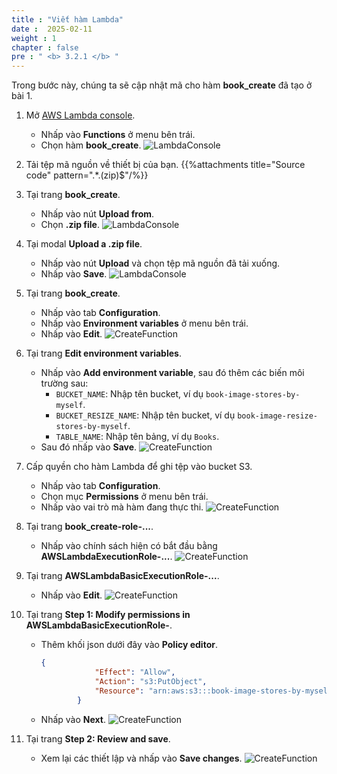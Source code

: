 ```yaml
---
title : "Viết hàm Lambda"
date :  2025-02-11
weight : 1
chapter : false
pre : " <b> 3.2.1 </b> "
---
```

Trong bước này, chúng ta sẽ cập nhật mã cho hàm **book_create** đã tạo ở bài 1.

1. Mở [AWS Lambda console](https://us-east-1.console.aws.amazon.com/lambda/home?region=us-east-1#/functions).
    - Nhấp vào **Functions** ở menu bên trái.
    - Chọn hàm **book_create**.
      ![LambdaConsole](/images/temp/1/23.png?width=90pc)

2. Tải tệp mã nguồn về thiết bị của bạn.
{{%attachments title="Source code" pattern=".*\.(zip)$"/%}}

3. Tại trang **book_create**.
    - Nhấp vào nút **Upload from**.
    - Chọn **.zip file**.
      ![LambdaConsole](/images/temp/1/24.png?width=90pc)

4. Tại modal **Upload a .zip file**.
    - Nhấp vào nút **Upload** và chọn tệp mã nguồn đã tải xuống.
    - Nhấp vào **Save**.
      ![LambdaConsole](/images/temp/1/25.png?width=90pc)

5. Tại trang **book_create**.
    - Nhấp vào tab **Configuration**.
    - Nhấp vào **Environment variables** ở menu bên trái.
    - Nhấp vào **Edit**.
      ![CreateFunction](/images/temp/1/26.png?width=90pc)

6. Tại trang **Edit environment variables**.
    - Nhấp vào **Add environment variable**, sau đó thêm các biến môi trường sau:
      - `BUCKET_NAME`: Nhập tên bucket, ví dụ `book-image-stores-by-myself`.
      - `BUCKET_RESIZE_NAME`: Nhập tên bucket, ví dụ `book-image-resize-stores-by-myself`.
      - `TABLE_NAME`: Nhập tên bảng, ví dụ `Books`.
    - Sau đó nhấp vào **Save**.
      ![CreateFunction](/images/temp/1/27.png?width=90pc)

7. Cấp quyền cho hàm Lambda để ghi tệp vào bucket S3.
    - Nhấp vào tab **Configuration**.
    - Chọn mục **Permissions** ở menu bên trái.
    - Nhấp vào vai trò mà hàm đang thực thi.
      ![CreateFunction](/images/temp/1/28.png?width=90pc)

8. Tại trang **book_create-role-...**.
    - Nhấp vào chính sách hiện có bắt đầu bằng **AWSLambdaExecutionRole-...**.
      ![CreateFunction](/images/temp/1/29.png?width=90pc)

9. Tại trang **AWSLambdaBasicExecutionRole-...**.
    - Nhấp vào **Edit**.
      ![CreateFunction](/images/temp/1/30.png?width=90pc)

10. Tại trang **Step 1: Modify permissions in AWSLambdaBasicExecutionRole-**.
    - Thêm khối json dưới đây vào **Policy editor**.

      ```json
      {
                  "Effect": "Allow",
                  "Action": "s3:PutObject",
                  "Resource": "arn:aws:s3:::book-image-stores-by-myself/*"
              }
      ```

    - Nhấp vào **Next**.
      ![CreateFunction](/images/temp/1/31.png?width=90pc)

11. Tại trang **Step 2: Review and save**.
    - Xem lại các thiết lập và nhấp vào **Save changes**.
      ![CreateFunction](/images/temp/1/32.png?width=90pc)
